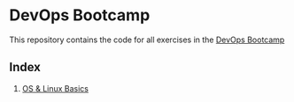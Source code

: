 # DevOps Bootcamp

This repository contains the code for all exercises in the [DevOps Bootcamp](https://www.techworld-with-nana.com/devops-bootcamp)

## Index
1. [OS & Linux Basics](01-os-linux/README.md)


